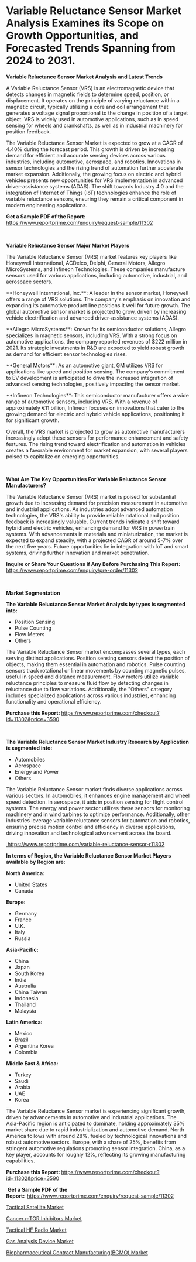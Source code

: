 <p><h1>Variable Reluctance Sensor Market Analysis Examines its Scope on Growth Opportunities, and Forecasted Trends Spanning from 2024 to 2031.</h1></p><p><strong>Variable Reluctance Sensor Market Analysis and Latest Trends</strong></p>
<p><p>A Variable Reluctance Sensor (VRS) is an electromagnetic device that detects changes in magnetic fields to determine speed, position, or displacement. It operates on the principle of varying reluctance within a magnetic circuit, typically utilizing a core and coil arrangement that generates a voltage signal proportional to the change in position of a target object. VRS is widely used in automotive applications, such as in speed sensing for wheels and crankshafts, as well as in industrial machinery for position feedback.</p><p>The Variable Reluctance Sensor Market is expected to grow at a CAGR of 4.40% during the forecast period. This growth is driven by increasing demand for efficient and accurate sensing devices across various industries, including automotive, aerospace, and robotics. Innovations in sensor technologies and the rising trend of automation further accelerate market expansion. Additionally, the growing focus on electric and hybrid vehicles presents new opportunities for VRS implementation in advanced driver-assistance systems (ADAS). The shift towards Industry 4.0 and the integration of Internet of Things (IoT) technologies enhance the role of variable reluctance sensors, ensuring they remain a critical component in modern engineering applications.</p></p>
<p><strong>Get a Sample PDF of the Report:&nbsp;</strong> <a href="https://www.reportprime.com/enquiry/request-sample/11302?utm_campaign=1103&utm_medium=2&utm_source=Github&utm_content=ia&utm_term=11102024&utm_id=variable-reluctance-sensor">https://www.reportprime.com/enquiry/request-sample/11302</a></p>
<p>&nbsp;</p>
<p><strong>Variable Reluctance Sensor Major Market Players</strong></p>
<p><p>The Variable Reluctance Sensor (VRS) market features key players like Honeywell International, ACDelco, Delphi, General Motors, Allegro MicroSystems, and Infineon Technologies. These companies manufacture sensors used for various applications, including automotive, industrial, and aerospace sectors.</p><p>**Honeywell International, Inc.**: A leader in the sensor market, Honeywell offers a range of VRS solutions. The company's emphasis on innovation and expanding its automotive product line positions it well for future growth. The global automotive sensor market is projected to grow, driven by increasing vehicle electrification and advanced driver-assistance systems (ADAS).</p><p>**Allegro MicroSystems**: Known for its semiconductor solutions, Allegro specializes in magnetic sensors, including VRS. With a strong focus on automotive applications, the company reported revenues of $222 million in 2021. Its strategic investments in R&D are expected to yield robust growth as demand for efficient sensor technologies rises.</p><p>**General Motors**: As an automotive giant, GM utilizes VRS for applications like speed and position sensing. The company's commitment to EV development is anticipated to drive the increased integration of advanced sensing technologies, positively impacting the sensor market.</p><p>**Infineon Technologies**: This semiconductor manufacturer offers a wide range of automotive sensors, including VRS. With a revenue of approximately €11 billion, Infineon focuses on innovations that cater to the growing demand for electric and hybrid vehicle applications, positioning it for significant growth.</p><p>Overall, the VRS market is projected to grow as automotive manufacturers increasingly adopt these sensors for performance enhancement and safety features. The rising trend toward electrification and automation in vehicles creates a favorable environment for market expansion, with several players poised to capitalize on emerging opportunities.</p></p>
<p>&nbsp;</p>
<p><strong>What Are The Key Opportunities For Variable Reluctance Sensor Manufacturers?</strong></p>
<p><p>The Variable Reluctance Sensor (VRS) market is poised for substantial growth due to increasing demand for precision measurement in automotive and industrial applications. As industries adopt advanced automation technologies, the VRS's ability to provide reliable rotational and position feedback is increasingly valuable. Current trends indicate a shift toward hybrid and electric vehicles, enhancing demand for VRS in powertrain systems. With advancements in materials and miniaturization, the market is expected to expand steadily, with a projected CAGR of around 5-7% over the next five years. Future opportunities lie in integration with IoT and smart systems, driving further innovation and market penetration.</p></p>
<p><strong>Inquire or Share Your Questions If Any Before Purchasing This Report:</strong> <a href="https://www.reportprime.com/enquiry/pre-order/11302?utm_campaign=1103&utm_medium=2&utm_source=Github&utm_content=ia&utm_term=11102024&utm_id=variable-reluctance-sensor">https://www.reportprime.com/enquiry/pre-order/11302</a></p>
<p>&nbsp;</p>
<p><strong>Market Segmentation</strong></p>
<p><strong>The Variable Reluctance Sensor Market Analysis by types is segmented into:</strong></p>
<p><ul><li>Position Sensing</li><li>Pulse Counting</li><li>Flow Meters</li><li>Others</li></ul></p>
<p><p>The Variable Reluctance Sensor market encompasses several types, each serving distinct applications. Position sensing sensors detect the position of objects, making them essential in automation and robotics. Pulse counting sensors track rotational or linear movements by counting magnetic pulses, useful in speed and distance measurement. Flow meters utilize variable reluctance principles to measure fluid flow by detecting changes in reluctance due to flow variations. Additionally, the "Others" category includes specialized applications across various industries, enhancing functionality and operational efficiency.</p></p>
<p><strong>Purchase this Report:&nbsp;</strong><a href="https://www.reportprime.com/checkout?id=11302&price=3590&utm_campaign=1103&utm_medium=2&utm_source=Github&utm_content=ia&utm_term=11102024&utm_id=variable-reluctance-sensor">https://www.reportprime.com/checkout?id=11302&price=3590</a></p>
<p>&nbsp;</p>
<p><strong>The Variable Reluctance Sensor Market Industry Research by Application is segmented into:</strong></p>
<p><ul><li>Automobiles</li><li>Aerospace</li><li>Energy and Power</li><li>Others</li></ul></p>
<p><p>The Variable Reluctance Sensor market finds diverse applications across various sectors. In automobiles, it enhances engine management and wheel speed detection. In aerospace, it aids in position sensing for flight control systems. The energy and power sector utilizes these sensors for monitoring machinery and in wind turbines to optimize performance. Additionally, other industries leverage variable reluctance sensors for automation and robotics, ensuring precise motion control and efficiency in diverse applications, driving innovation and technological advancement across the board.</p></p>
<p><a href="https://www.reportprime.com/variable-reluctance-sensor-r11302?utm_campaign=1103&utm_medium=2&utm_source=Github&utm_content=ia&utm_term=11102024&utm_id=variable-reluctance-sensor">&nbsp;https://www.reportprime.com/variable-reluctance-sensor-r11302</a></p>
<p><strong>In terms of Region, the Variable Reluctance Sensor Market Players available by Region are:</strong></p>
<p>
    <p> <strong> North America: </strong>
        <ul>
            <li>United States</li>
            <li>Canada</li>
        </ul>
        </p> 
    <p> <strong> Europe: </strong>
        <ul>
            <li>Germany</li>
            <li>France</li>
            <li>U.K.</li>
            <li>Italy</li>
            <li>Russia</li>
        </ul>
        </p> 
    <p> <strong> Asia-Pacific: </strong>
        <ul>
            <li>China</li>
            <li>Japan</li>
            <li>South Korea</li>
            <li>India</li>
            <li>Australia</li>
            <li>China Taiwan</li>
            <li>Indonesia</li>
            <li>Thailand</li>
            <li>Malaysia</li>
        </ul>
        </p> 
    <p> <strong> Latin America: </strong>
        <ul>
            <li>Mexico</li>
            <li>Brazil</li>
            <li>Argentina Korea</li>
            <li>Colombia</li>
        </ul>
        </p> 
    <p> <strong> Middle East & Africa: </strong>
        <ul>
            <li>Turkey</li>
            <li>Saudi</li>
            <li>Arabia</li>
            <li>UAE</li>
            <li>Korea</li>
        </ul>
    </p>
    </p>
<p><p>The Variable Reluctance Sensor market is experiencing significant growth, driven by advancements in automotive and industrial applications. The Asia-Pacific region is anticipated to dominate, holding approximately 35% market share due to rapid industrialization and automotive demand. North America follows with around 28%, fueled by technological innovations and robust automotive sectors. Europe, with a share of 25%, benefits from stringent automotive regulations promoting sensor integration. China, as a key player, accounts for roughly 12%, reflecting its growing manufacturing capabilities.</p></p>
<p><strong>Purchase this Report: </strong><a href="https://www.reportprime.com/checkout?id=11302&price=3590&utm_campaign=1103&utm_medium=2&utm_source=Github&utm_content=ia&utm_term=11102024&utm_id=variable-reluctance-sensor">https://www.reportprime.com/checkout?id=11302&price=3590</a></p>
<p>&nbsp;<strong>Get a Sample PDF of the Report:&nbsp;&nbsp;</strong><a href="https://www.reportprime.com/enquiry/request-sample/11302?utm_campaign=1103&utm_medium=2&utm_source=Github&utm_content=ia&utm_term=11102024&utm_id=variable-reluctance-sensor">https://www.reportprime.com/enquiry/request-sample/11302</a></p>
<p><strong></strong></p>
<p><p><a href="https://issuu.com/reportprime-2/docs/tactical-satellite-market-size-2030_65f493f56a64d4?utm_campaign=1103&utm_medium=2&utm_source=Github&utm_content=ia&utm_term=11102024&utm_id=variable-reluctance-sensor">Tactical Satellite Market</a></p><p><a href="https://www.linkedin.com/pulse/cancer-mtor-inhibitors-industry-insights-report-analyzing-market-i9p4e?utm_campaign=1103&utm_medium=2&utm_source=Github&utm_content=ia&utm_term=11102024&utm_id=variable-reluctance-sensor">Cancer mTOR Inhibitors Market</a></p><p><a href="https://issuu.com/reportprime-2/docs/tactical-hf-radio-market-size-2030._69a8cc47ea2083?utm_campaign=1103&utm_medium=2&utm_source=Github&utm_content=ia&utm_term=11102024&utm_id=variable-reluctance-sensor">Tactical HF Radio Market</a></p><p><a href="https://www.linkedin.com/pulse/gas-analysis-device-market-outlook-current-assessment-future-if1ue?utm_campaign=1103&utm_medium=2&utm_source=Github&utm_content=ia&utm_term=11102024&utm_id=variable-reluctance-sensor">Gas Analysis Device Market</a></p><p><a href="https://www.linkedin.com/pulse/global-biopharmaceutical-contract-manufacturingbcmo-market-ylvsc?utm_campaign=1103&utm_medium=2&utm_source=Github&utm_content=ia&utm_term=11102024&utm_id=variable-reluctance-sensor">Biopharmaceutical Contract Manufacturing(BCMO) Market</a></p></p>